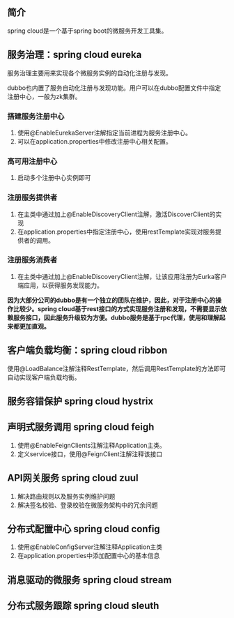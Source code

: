 ## 简介
spring cloud是一个基于spring boot的微服务开发工具集。

## 服务治理：spring cloud eureka
服务治理主要用来实现各个微服务实例的自动化注册与发现。

dubbo也内置了服务自动化注册与发现功能。用户可以在dubbo配置文件中指定注册中心，一般为zk集群。

### 搭建服务注册中心
1. 使用@EnableEurekaServer注解指定当前进程为服务注册中心。
2. 可以在application.properties中修改注册中心相关配置。

### 高可用注册中心
1. 启动多个注册中心实例即可

### 注册服务提供者
1. 在主类中通过加上@EnableDiscoveryClient注解，激活DiscoverClient的实现
2. 在application.properties中指定注册中心，使用restTemplate实现对服务提供者的调用。

### 注册服务消费者
1. 在主类中通过加上@EnableDiscoveryClient注解，让该应用注册为Eurka客户端应用，以获得服务发现能力。

**因为大部分公司的dubbo是有一个独立的团队在维护，因此，对于注册中心的操作比较少。spring cloud基于rest接口的方式实现服务注册和发现，不需要显示依赖服务接口，因此服务升级较为方便。dubbo服务是基于rpc代理，使用和理解起来都更加直观。**

## 客户端负载均衡：spring cloud ribbon
使用@LoadBalance注解注释RestTemplate，然后调用RestTemplate的方法即可自动实现客户端负载均衡。

## 服务容错保护 spring cloud hystrix

## 声明式服务调用 spring cloud feigh
1. 使用@EnableFeignClients注解注释Application主类。
2. 定义service接口，使用@FeignClient注解注释该接口

## API网关服务 spring cloud zuul
1. 解决路由规则以及服务实例维护问题
2. 解决签名校验、登录校验在微服务架构中的冗余问题

## 分布式配置中心 spring cloud config
1. 使用@EnableConfigServer注解注释Application主类
2. 在application.properties中添加配置中心的基本信息

## 消息驱动的微服务 spring cloud stream

## 分布式服务跟踪 spring cloud sleuth